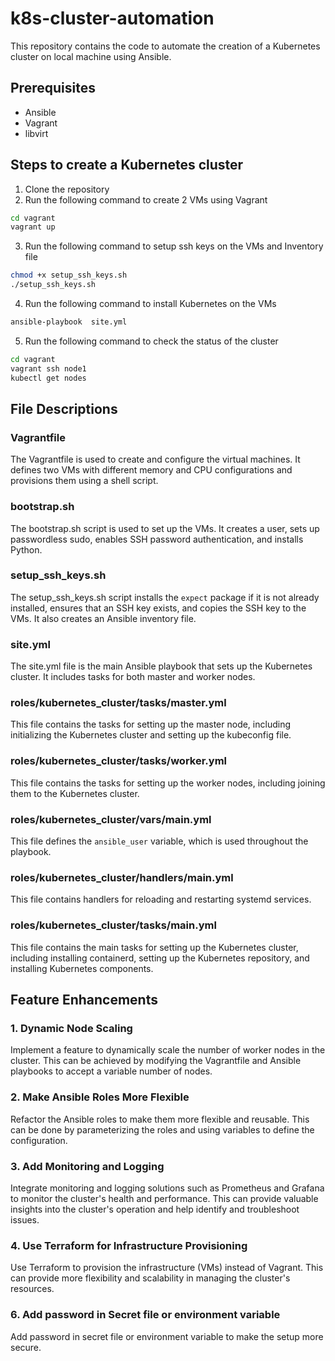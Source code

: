 # k8s-cluster-automation

This repository contains the code to automate the creation of a Kubernetes cluster on local machine  using Ansible.

## Prerequisites

- Ansible
- Vagrant
- libvirt

## Steps to create a Kubernetes cluster

1. Clone the repository
2. Run the following command to create 2 VMs using Vagrant

```bash
cd vagrant
vagrant up
```
3. Run the following command to setup ssh keys on the VMs and Inventory file

```bash
chmod +x setup_ssh_keys.sh
./setup_ssh_keys.sh
```
4. Run the following command to install Kubernetes on the VMs

```bash
ansible-playbook  site.yml
```
5. Run the following command to check the status of the cluster

```bash
cd vagrant
vagrant ssh node1
kubectl get nodes
```

## File Descriptions

### Vagrantfile
The Vagrantfile is used to create and configure the virtual machines. It defines two VMs with different memory and CPU configurations and provisions them using a shell script.

### bootstrap.sh
The bootstrap.sh script is used to set up the VMs. It creates a user, sets up passwordless sudo, enables SSH password authentication, and installs Python.

### setup_ssh_keys.sh
The setup_ssh_keys.sh script installs the `expect` package if it is not already installed, ensures that an SSH key exists, and copies the SSH key to the VMs. It also creates an Ansible inventory file.

### site.yml
The site.yml file is the main Ansible playbook that sets up the Kubernetes cluster. It includes tasks for both master and worker nodes.

### roles/kubernetes_cluster/tasks/master.yml
This file contains the tasks for setting up the master node, including initializing the Kubernetes cluster and setting up the kubeconfig file.

### roles/kubernetes_cluster/tasks/worker.yml
This file contains the tasks for setting up the worker nodes, including joining them to the Kubernetes cluster.

### roles/kubernetes_cluster/vars/main.yml
This file defines the `ansible_user` variable, which is used throughout the playbook.

### roles/kubernetes_cluster/handlers/main.yml
This file contains handlers for reloading and restarting systemd services.

### roles/kubernetes_cluster/tasks/main.yml
This file contains the main tasks for setting up the Kubernetes cluster, including installing containerd, setting up the Kubernetes repository, and installing Kubernetes components.

## Feature Enhancements

### 1. Dynamic Node Scaling
Implement a feature to dynamically scale the number of worker nodes in the cluster. This can be achieved by modifying the Vagrantfile and Ansible playbooks to accept a variable number of nodes.

### 2. Make Ansible Roles More Flexible
Refactor the Ansible roles to make them more flexible and reusable. This can be done by parameterizing the roles and using variables to define the configuration.

### 3. Add Monitoring and Logging
Integrate monitoring and logging solutions such as Prometheus and Grafana to monitor the cluster's health and performance. This can provide valuable insights into the cluster's operation and help identify and troubleshoot issues.

### 4. Use Terraform for Infrastructure Provisioning
Use Terraform to provision the infrastructure (VMs) instead of Vagrant. This can provide more flexibility and scalability in managing the cluster's resources.

### 6. Add password in Secret file or environment variable
Add password in secret file or environment variable to make the setup more secure.
